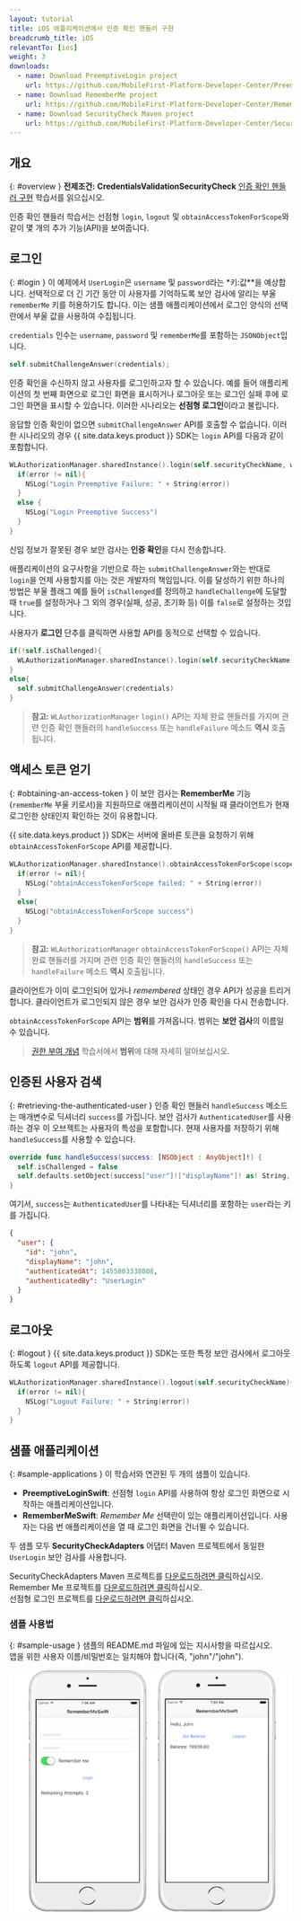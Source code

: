 ```yaml
---
layout: tutorial
title: iOS 애플리케이션에서 인증 확인 핸들러 구현
breadcrumb_title: iOS
relevantTo: [ios]
weight: 3
downloads:
  - name: Download PreemptiveLogin project
    url: https://github.com/MobileFirst-Platform-Developer-Center/PreemptiveLoginSwift/tree/release80
  - name: Download RememberMe project
    url: https://github.com/MobileFirst-Platform-Developer-Center/RememberMeSwift/tree/release80
  - name: Download SecurityCheck Maven project
    url: https://github.com/MobileFirst-Platform-Developer-Center/SecurityCheckAdapters/tree/release80
---
```

<!-- NLS_CHARSET=UTF-8 -->
## 개요
{: #overview }
**전제조건:** **CredentialsValidationSecurityCheck** [인증 확인 핸들러 구현](../../credentials-validation/ios/) 학습서를 읽으십시오.

인증 확인 핸들러 학습서는 선점형 `login`, `logout` 및 `obtainAccessTokenForScope`와 같이 몇 개의 추가 기능(API)을 보여줍니다.

## 로그인
{: #login }
이 예제에서 `UserLogin`은 `username` 및 `password`라는 *키:값**을 예상합니다. 선택적으로 더 긴 기간 동안 이 사용자를 기억하도록 보안 검사에 알리는 부울 `rememberMe` 키를 허용하기도 합니다. 이는 샘플 애플리케이션에서 로그인 양식의 선택란에서 부울 값을 사용하여 수집됩니다.

`credentials` 인수는 `username`, `password` 및 `rememberMe`를 포함하는 `JSONObject`입니다.

```swift
self.submitChallengeAnswer(credentials);
```

인증 확인을 수신하지 않고 사용자를 로그인하고자 할 수 있습니다. 예를 들어 애플리케이션의 첫 번째 화면으로 로그인 화면을 표시하거나 로그아웃 또는 로그인 실패 후에 로그인 화면을 표시할 수 있습니다. 이러한 시나리오는 **선점형 로그인**이라고 불립니다.

응답할 인증 확인이 없으면 `submitChallengeAnswer` API를 호출할 수 없습니다. 이러한 시나리오의 경우 {{ site.data.keys.product }} SDK는 `login` API를 다음과 같이 포함합니다.

```swift
WLAuthorizationManager.sharedInstance().login(self.securityCheckName, withCredentials: credentials) { (error) -> Void in
  if(error != nil){
    NSLog("Login Preemptive Failure: " + String(error))
  }
  else {
    NSLog("Login Preemptive Success")
  }
}
```

신임 정보가 잘못된 경우 보안 검사는 **인증 확인**을 다시 전송합니다.

애플리케이션의 요구사항을 기반으로 하는 `submitChallengeAnswer`와는 반대로 `login`을 언제 사용할지를 아는 것은 개발자의 책임입니다. 이를 달성하기 위한 하나의 방법은 부울 플래그 예를 들어 `isChallenged`를 정의하고 `handleChallenge`에 도달할 때 `true`를 설정하거나 그 외의 경우(실패, 성공, 초기화 등) 이를 `false`로 설정하는 것입니다.

사용자가 **로그인** 단추를 클릭하면 사용할 API를 동적으로 선택할 수 있습니다.

```swift
if(!self.isChallenged){
  WLAuthorizationManager.sharedInstance().login(self.securityCheckName, withCredentials: credentials) { (error) -> Void in}
}
else{
  self.submitChallengeAnswer(credentials)
}
```

> **참고:**
> `WLAuthorizationManager` `login()` API는 자체 완료 핸들러를 가지며 관련 인증 확인 핸들러의 `handleSuccess` 또는 `handleFailure` 메소드 **역시** 호출됩니다.

## 액세스 토큰 얻기
{: #obtaining-an-access-token }
이 보안 검사는 **RememberMe** 기능(`rememberMe` 부울 키로서)을 지원하므로 애플리케이션이 시작될 때 클라이언트가 현재 로그인한 상태인지 확인하는 것이 유용합니다.

{{ site.data.keys.product }} SDK는 서버에 올바른 토큰을 요청하기 위해 `obtainAccessTokenForScope` API를 제공합니다.

```swift
WLAuthorizationManager.sharedInstance().obtainAccessTokenForScope(scope) { (token, error) -> Void in
  if(error != nil){
    NSLog("obtainAccessTokenForScope failed: " + String(error))
  }
  else{
    NSLog("obtainAccessTokenForScope success")
  }
}
```

> **참고:**
> `WLAuthorizationManager` `obtainAccessTokenForScope()` API는 자체 완료 핸들러를 가지며 관련 인증 확인 핸들러의 `handleSuccess` 또는 `handleFailure` 메소드 **역시** 호출됩니다.

클라이언트가 이미 로그인되어 있거나 *remembered* 상태인 경우 API가 성공을 트리거합니다. 클라이언트가 로그인되지 않은 경우 보안 검사가 인증 확인을 다시 전송합니다.

`obtainAccessTokenForScope` API는 **범위**를 가져옵니다. 범위는 **보안 검사**의 이름일 수 있습니다.

> [권한 부여 개념](../../) 학습서에서 **범위**에 대해 자세히 알아보십시오.

## 인증된 사용자 검색
{: #retrieving-the-authenticated-user }
인증 확인 핸들러 `handleSuccess` 메소드는 매개변수로 딕셔너리 `success`를 가집니다.
보안 검사가 `AuthenticatedUser`를 사용하는 경우 이 오브젝트는 사용자의 특성을 포함합니다. 현재 사용자를 저장하기 위해 `handleSuccess`를 사용할 수 있습니다.

```swift
override func handleSuccess(success: [NSObject : AnyObject]!) {
  self.isChallenged = false
  self.defaults.setObject(success["user"]!["displayName"]! as! String, forKey: "displayName")
}
```

여기서, `success`는 `AuthenticatedUser`를 나타내는 딕셔너리를 포함하는 `user`라는 키를 가집니다.

```json
{
  "user": {
    "id": "john",
    "displayName": "john",
    "authenticatedAt": 1455803338008,
    "authenticatedBy": "UserLogin"
  }
}
```

## 로그아웃
{: #logout }
{{ site.data.keys.product }} SDK는 또한 특정 보안 검사에서 로그아웃하도록 `logout` API를 제공합니다.

```swift
WLAuthorizationManager.sharedInstance().logout(self.securityCheckName){ (error) -> Void in
  if(error != nil){
    NSLog("Logout Failure: " + String(error))
  }
}
```

## 샘플 애플리케이션
{: #sample-applications }
이 학습서와 연관된 두 개의 샘플이 있습니다.

- **PreemptiveLoginSwift**: 선점형 `login` API를 사용하여 항상 로그인 화면으로 시작하는 애플리케이션입니다.
- **RememberMeSwift**: *Remember Me* 선택란이 있는 애플리케이션입니다. 사용자는 다음 번 애플리케이션을 열 때 로그인 화면을 건너뛸 수 있습니다.

두 샘플 모두 **SecurityCheckAdapters** 어댑터 Maven 프로젝트에서 동일한 `UserLogin` 보안 검사를 사용합니다.

SecurityCheckAdapters Maven 프로젝트를 [다운로드하려면 클릭](https://github.com/MobileFirst-Platform-Developer-Center/SecurityCheckAdapters/tree/release80)하십시오.  
Remember Me 프로젝트를 [다운로드하려면 클릭](https://github.com/MobileFirst-Platform-Developer-Center/RememberMeSwift/tree/release80)하십시오.  
선점형 로그인 프로젝트를 [다운로드하려면 클릭](https://github.com/MobileFirst-Platform-Developer-Center/PreemptiveLoginSwift/tree/release80)하십시오.  

### 샘플 사용법
{: #sample-usage }
샘플의 README.md 파일에 있는 지시사항을 따르십시오.  
앱을 위한 사용자 이름/비밀번호는 일치해야 합니다(즉, "john"/"john").

![샘플 애플리케이션](sample-application.png)

